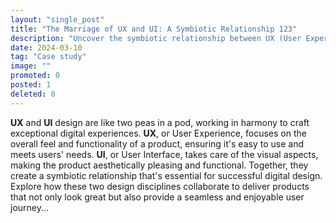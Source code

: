 ```yaml
---
layout: "single_post"
title: "The Marriage of UX and UI: A Symbiotic Relationship 123"
description: "Uncover the symbiotic relationship between UX (User Experience) and UI (User Interface) design and how they work in harmony to create exceptional digital experiences. 123213"
date: 2024-03-10
tag: "Case study"
image: ""
promoted: 0
posted: 1
deleted: 0
---
```


<p style="text-align: left;">
<strong>UX</strong> and <strong>UI</strong> design are like two peas in a pod, working in harmony to craft exceptional digital experiences. <strong>UX</strong>, or User Experience, focuses on the overall feel and functionality of a product, ensuring it's easy to use and meets users' needs. <strong>UI</strong>, or User Interface, takes care of the visual aspects, making the product aesthetically pleasing and functional. Together, they create a symbiotic relationship that's essential for successful digital design. Explore how these two design disciplines collaborate to deliver products that not only look great but also provide a seamless and enjoyable user journey...
</p>
